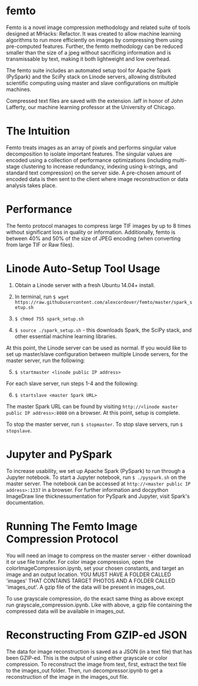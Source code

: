 # femto

Femto is a novel image compression methodology and related suite of tools designed at MHacks: Refactor. It was created to allow machine learning algorithms to run more efficiently on images by compressing them using pre-computed features. Further, the femto methodology can be reduced smaller than the size of a jpeg without sacrificing information and is transmissable by text, making it both lightweight and low overhead.

The femto suite includes an automated setup tool for Apache Spark (PySpark) and the SciPy stack on Linode servers, allowing distributed scientific computing using master and slave configurations on multiple machines.

Compressed text files are saved with the extension .laff in honor of John Lafferty, our machine learning professor at the University of Chicago.

# The Intuition

Femto treats images as an array of pixels and performs singular value decomposition to isolate important features. The singular values are encoded using a collection of performance optimizations (including multi-stage clustering to increase redundancy, indexing using k-strings, and standard text compression) on the server side. A pre-chosen amount of encoded data is then sent to the client where image reconstruction or data analysis takes place.

# Performance

The femto protocol manages to compress large TIF images by up to 8 times without significant loss in quality or information. Additionally, femto is between 40% and 50% of the size of JPEG encoding (when converting from large TIF or Raw files).

# Linode Auto-Setup Tool Usage

1) Obtain a Linode server with a fresh Ubuntu 14.04+ install.

2) In terminal, run ```$ wget https://raw.githubusercontent.com/alexcordover/femto/master/spark_setup.sh```

3) ```$ chmod 755 spark_setup.sh```

4) ```$ source ./spark_setup.sh``` - this downloads Spark, the SciPy stack, and other essential machine learning libraries.

At this point, the Linode server can be used as normal. If you would like to set up master/slave configuration between multiple Linode servers, for the master server, run the following:

5) ```$ startmaster <linode public IP address>```

For each slave server, run steps 1-4 and the following:

6) ```$ startslave <master Spark URL>```

The master Spark URL can be found by visiting ```http://<linode master public IP address>:8080``` on a browser. At this point, setup is complete.

To stop the master server, run ```$ stopmaster```. To stop slave servers, run ```$ stopslave```.

# Jupyter and PySpark

To increase usability, we set up Apache Spark (PySpark) to run through a Jupyter notebook. To start a Jupyter notebook, run ```$ ./pyspark.sh``` on the master server. The notebook can be accessed at ```http://<master public IP address>:1337``` in a browser. For further information and docpython ImageDraw line thicknessumentation for PySpark and Jupyter, visit Spark's documentation.  

# Running The Femto Image Compression Protocol

You will need an image to compress on the master server - either download it or use file transfer. For color image compression, open the colorImageCompression.ipynb, set your chosen constants, and target an image and an output location. YOU MUST HAVE A FOLDER CALLED 'images' THAT CONTAINS TARGET PHOTOS AND A FOLDER CALLED 'images_out'.  A gzip file of the data will be present in images_out.

To use grayscale compression, do the exact same thing as above except run grayscale_compression.ipynb. Like with above, a gzip file  containing the compressed data will be available in images_out.

# Reconstructing From GZIP-ed JSON

The data for image reconstruction is saved as a JSON (in a text file) that has been GZIP-ed. This is the output of using either grayscale or color compression. To reconstruct the image from text, first, extract the text file to the images_out folder. Then, run decompressor.ipynb to get a reconstruction of the image in the images_out file.
